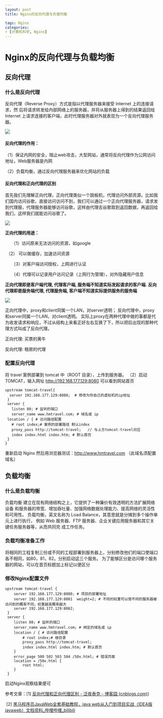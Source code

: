 ```yaml
---
layout: post
title: Nginx的反向代理与负载均衡

tags: Nginx
categories:
- [计算机科学, Nginx]
---
```


# Nginx的反向代理与负载均衡

## 反向代理

### 什么是反向代理

反向代理（Reverse Proxy）方式是指以代理服务器来接受 Internet 上的连接请求，然 后将请求转发给内部网络上的服务器，并将从服务器上得到的结果返回给 Internet 上请求连接的客户端，此时代理服务器对外就表现为一个反向代理服务器。

![](https://gitee.com/nobody_heard_of_it/pic-md1/raw/master/image/20211120202450.png)

#### 反向代理的作用：

（1）保证内网的安全，阻止web攻击，大型网站，通常将反向代理作为公网访问地址，Web服务器是内网

（2）负载均衡，通过反向代理服务器来优化网站的负载

#### 反向代理和正向代理的区别

首先我们先理解正向代理，正向代理类似一个跳板机，代理访问外部资源。比如我们国内访问谷歌，直接访问访问不到，我们可以通过一个正向代理服务器，请求发到代理服，代理服务器能够访问谷歌，这样由代理去谷歌取到返回数据，再返回给我们，这样我们就能访问谷歌了。

![](https://gitee.com/nobody_heard_of_it/pic-md1/raw/master/image/20211120202139.png)

**正向代理的用途：**

　　（1）访问原来无法访问的资源，如google

​    	（2） 可以做缓存，加速访问资源

　　（3）对客户端访问授权，上网进行认证

　　（4）代理可以记录用户访问记录（上网行为管理），对外隐藏用户信息

**正向代理即是客户端代理, 代理客户端, 服务端不知道实际发起请求的客户端.**
**反向代理即是服务端代理, 代理服务端, 客户端不知道实际提供服务的服务端**

![](https://gitee.com/nobody_heard_of_it/pic-md1/raw/master/image/20211120202656.png)

正向代理中，proxy和client同属一个LAN，对server透明；
反向代理中，proxy和server同属一个LAN，对client透明。
实际上proxy在两种代理中做的事都是代为收发请求和响应，不过从结构上来看正好左右互换了下，所以把后出现的那种代理方式叫成了反向代理。

正向代理: 买票的黄牛

反向代理: 租房的代理

### 配置反向代理

将 travel 案例部署到 tomcat 中（ROOT 目录），上传到服务器。 （2）启动 TOMCAT，输入网址 http://192.168.177.129:8080 可以看到网站首页

```
upstream tomcat-travel{ 
  server 192.168.177.129:8080;  # 修改为你自己的虚拟机的ip地址
 } 
 server { 
   listen 80; # 监听的端口
   server_name www.hmtravel.com; # 域名或 ip 
 location / { # 访问路径配置
   # root index;# 案例的部署路径 默认index
   proxy_pass http://tomcat-travel;   // 与上方tomcat-travel对应
   index index.html index.htm; # 默认首页
 } 
} 
```

重新启动 Nginx  然后用浏览器测试：http://www.hmtravel.com （此域名须配置域名）

## 负载均衡

### 什么是负载均衡

负载均衡 建立在现有网络结构之上，它提供了一种廉价有效透明的方法扩展网络设备 和服务器的带宽、增加吞吐量、加强网络数据处理能力、提高网络的灵活性和可用性。  负载均衡，英文名称为 Load Balance，其意思就是分摊到多个操作单元上进行执行， 例如 Web 服务器、FTP 服务器、企业关键应用服务器和其它关键任务服务器等，从而共同完 成工作任务。 

### 负载均衡准备工作

将相同的工程复制三份或不同的工程部署到服务器上，分别修改他们的端口使端口各不相同，如80，81，82。分别启动这三个服务。 为了能够区分是访问哪个服务器的网站，可以在首页标题加上标记以便区分

### 修改Nginx配置文件

```
upstream tomcat-travel { 
	server 192.168.177.129:8080; # 项目的部署地址
	server 192.168.177.129:8081  weight=2; # 不同的权重可以使不同的服务器被访问到的概率不同，权重越高概率越大
	server 192.168.177.129:8082; 
 } 
 server { 
 	listen 80; # 监听的端口
 	server_name www.hmtravel.com; # 绑定的域名或 ip 
	location / { # 访问路径配置
 		# root index;# 根目录
 		proxy_pass http://tomcat-travel; 
 		index index.html index.htm; # 默认首页
 	} 
	error_page 500 502 503 504 /50x.html; # 错误页面
 	location = /50x.html { 
 		root html; 
 	} 
 }
```

启动Nginx观察结果便可

参考文章：[1] [反向代理和正向代理区别 - 泛夜泰克 - 博客园 (cnblogs.com)](https://www.cnblogs.com/taostaryu/p/10547132.html)) 

​					[2] [黑马程序员JavaWeb全套基础教程，java web从入门到项目实战（IDEA版javaweb）文档资料_哔哩哔哩_bilibili](https://www.bilibili.com/video/BV1qv4y1o79t?p=539)